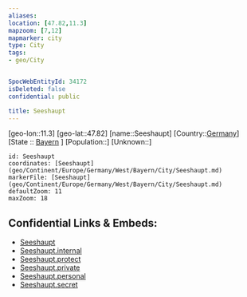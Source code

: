 ```yaml
---
aliases: 
location: [47.82,11.3]
mapzoom: [7,12] 
mapmarker: city 
type: City
tags:
- geo/City


SpocWebEntityId: 34172
isDeleted: false
confidential: public

title: Seeshaupt
---
```

[geo-lon::11.3]
[geo-lat::47.82]
[name::Seeshaupt]
[Country::[Germany](geo/Continent/Europe/Germany.md)]
[State :: [Bayern](geo/Continent/Europe/Germany/West/Bayern.md) ]
[Population::]
[Unknown::]


```leaflet
id: Seeshaupt
coordinates: [Seeshaupt](geo/Continent/Europe/Germany/West/Bayern/City/Seeshaupt.md)
markerFile: [Seeshaupt](geo/Continent/Europe/Germany/West/Bayern/City/Seeshaupt.md)
defaultZoom: 11 
maxZoom: 18
```


## Confidential Links & Embeds: 
- [Seeshaupt](../../../../../../../../_public/geo/Continent/Europe/Germany/West/Bayern/City/Seeshaupt.md) 
- [Seeshaupt.internal](../../../../../../../../_internal/geo/Continent/Europe/Germany/West/Bayern/City/Seeshaupt.internal.md) 
- [Seeshaupt.protect](../../../../../../../../_protect/geo/Continent/Europe/Germany/West/Bayern/City/Seeshaupt.protect.md) 
- [Seeshaupt.private](../../../../../../../../_private/geo/Continent/Europe/Germany/West/Bayern/City/Seeshaupt.private.md) 
- [Seeshaupt.personal](../../../../../../../../_personal/geo/Continent/Europe/Germany/West/Bayern/City/Seeshaupt.personal.md) 
- [Seeshaupt.secret](../../../../../../../../_secret/geo/Continent/Europe/Germany/West/Bayern/City/Seeshaupt.secret.md) 
